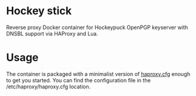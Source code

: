 # Hockey stick

Reverse proxy Docker container for Hockeypuck OpenPGP keyserver with DNSBL support via HAProxy and Lua.

# Usage

The container is packaged with a minimalist version of [haproxy.cfg](./haproxy.cfg) enough to get you started. You can find the configuration file in the /etc/haproxy/haproxy.cfg location.
